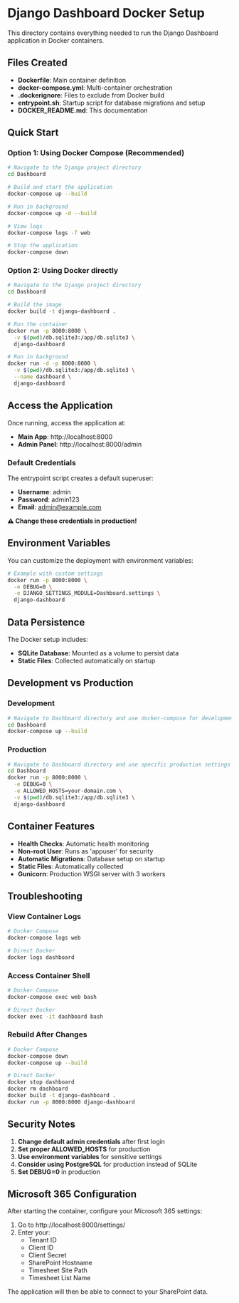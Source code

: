 # Django Dashboard Docker Setup

This directory contains everything needed to run the Django Dashboard application in Docker containers.

## Files Created

- **Dockerfile**: Main container definition
- **docker-compose.yml**: Multi-container orchestration
- **.dockerignore**: Files to exclude from Docker build
- **entrypoint.sh**: Startup script for database migrations and setup
- **DOCKER_README.md**: This documentation

## Quick Start

### Option 1: Using Docker Compose (Recommended)

```bash
# Navigate to the Django project directory
cd Dashboard

# Build and start the application
docker-compose up --build

# Run in background
docker-compose up -d --build

# View logs
docker-compose logs -f web

# Stop the application
docker-compose down
```

### Option 2: Using Docker directly

```bash
# Navigate to the Django project directory
cd Dashboard

# Build the image
docker build -t django-dashboard .

# Run the container
docker run -p 8000:8000 \
  -v $(pwd)/db.sqlite3:/app/db.sqlite3 \
  django-dashboard

# Run in background
docker run -d -p 8000:8000 \
  -v $(pwd)/db.sqlite3:/app/db.sqlite3 \
  --name dashboard \
  django-dashboard
```

## Access the Application

Once running, access the application at:
- **Main App**: http://localhost:8000
- **Admin Panel**: http://localhost:8000/admin

### Default Credentials
The entrypoint script creates a default superuser:
- **Username**: admin
- **Password**: admin123
- **Email**: admin@example.com

**⚠️ Change these credentials in production!**

## Environment Variables

You can customize the deployment with environment variables:

```bash
# Example with custom settings
docker run -p 8000:8000 \
  -e DEBUG=0 \
  -e DJANGO_SETTINGS_MODULE=Dashboard.settings \
  django-dashboard
```

## Data Persistence

The Docker setup includes:
- **SQLite Database**: Mounted as a volume to persist data
- **Static Files**: Collected automatically on startup

## Development vs Production

### Development
```bash
# Navigate to Dashboard directory and use docker-compose for development
cd Dashboard
docker-compose up --build
```

### Production
```bash
# Navigate to Dashboard directory and use specific production settings
cd Dashboard
docker run -p 8000:8000 \
  -e DEBUG=0 \
  -e ALLOWED_HOSTS=your-domain.com \
  -v $(pwd)/db.sqlite3:/app/db.sqlite3 \
  django-dashboard
```

## Container Features

- **Health Checks**: Automatic health monitoring
- **Non-root User**: Runs as 'appuser' for security
- **Automatic Migrations**: Database setup on startup
- **Static Files**: Automatically collected
- **Gunicorn**: Production WSGI server with 3 workers

## Troubleshooting

### View Container Logs
```bash
# Docker Compose
docker-compose logs web

# Direct Docker
docker logs dashboard
```

### Access Container Shell
```bash
# Docker Compose
docker-compose exec web bash

# Direct Docker
docker exec -it dashboard bash
```

### Rebuild After Changes
```bash
# Docker Compose
docker-compose down
docker-compose up --build

# Direct Docker
docker stop dashboard
docker rm dashboard
docker build -t django-dashboard .
docker run -p 8000:8000 django-dashboard
```

## Security Notes

1. **Change default admin credentials** after first login
2. **Set proper ALLOWED_HOSTS** for production
3. **Use environment variables** for sensitive settings
4. **Consider using PostgreSQL** for production instead of SQLite
5. **Set DEBUG=0** in production

## Microsoft 365 Configuration

After starting the container, configure your Microsoft 365 settings:

1. Go to http://localhost:8000/settings/
2. Enter your:
   - Tenant ID
   - Client ID  
   - Client Secret
   - SharePoint Hostname
   - Timesheet Site Path
   - Timesheet List Name

The application will then be able to connect to your SharePoint data.
